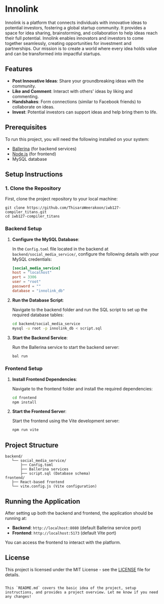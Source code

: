 # Innolink

Innolink is a platform that connects individuals with innovative ideas to potential investors, fostering a global startup community. It provides a space for idea sharing, brainstorming, and collaboration to help ideas reach their full potential. Innolink enables innovators and investors to come together seamlessly, creating opportunities for investment and partnerships. Our mission is to create a world where every idea holds value and can be transformed into impactful startups.

## Features

- **Post Innovative Ideas**: Share your groundbreaking ideas with the community.
- **Like and Comment**: Interact with others' ideas by liking and commenting.
- **Handshakes**: Form connections (similar to Facebook friends) to collaborate on ideas.
- **Invest**: Potential investors can support ideas and help bring them to life.

## Prerequisites

To run this project, you will need the following installed on your system:

- [Ballerina](https://ballerina.io/) (for backend services)
- [Node.js](https://nodejs.org/en/download/) (for frontend)
- MySQL database

## Setup Instructions

### 1. Clone the Repository

First, clone the project repository to your local machine:

```
git clone https://github.com/ThisaraWeerakoon/iwb127-compiler_titans.git
cd iwb127-compiler_titans
```

### Backend Setup


1. **Configure the MySQL Database**:

   In the `Config.toml` file located in the backend at `backend/social_media_service/`, configure the following details with your MySQL credentials:

   ```toml
   [social_media_service]
   host = "localhost"
   port = 3306
   user = "root"
   password = ""
   database = "innolink_db"
   ```

2. **Run the Database Script**:

   Navigate to the backend folder and run the SQL script to set up the required database tables:

   ```bash
   cd backend/social_media_service
   mysql -u root -p innolink_db < script.sql
   ```

3. **Start the Backend Service**:

   Run the Ballerina service to start the backend server:

   ```bash
   bal run
   ```

### Frontend Setup

1. **Install Frontend Dependencies**:

   Navigate to the frontend folder and install the required dependencies:

   ```bash
   cd frontend
   npm install
   ```

2. **Start the Frontend Server**:

   Start the frontend using the Vite development server:

   ```bash
   npm run vite
   ```

## Project Structure

```
backend/
   └── social_media_service/
       ├── Config.toml
       ├── Ballerina services
       ├── script.sql (Database schema)
frontend/
   ├── React-based frontend
   └── vite.config.js (Vite configuration)
```

## Running the Application

After setting up both the backend and frontend, the application should be running at:

- **Backend**: `http://localhost:8080` (default Ballerina service port)
- **Frontend**: `http://localhost:5173` (default Vite port)

You can access the frontend to interact with the platform.

## License

This project is licensed under the MIT License - see the [LICENSE](LICENSE) file for details.
```

This `README.md` covers the basic idea of the project, setup instructions, and provides a project overview. Let me know if you need any changes!






